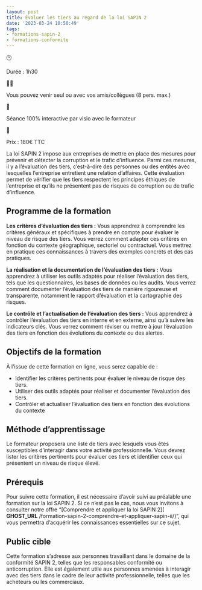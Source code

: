 ```yaml
---
layout: post
title: Évaluer les tiers au regard de la loi SAPIN 2
date: '2023-03-24 10:50:49'
tags:
- formations-sapin-2
- formations-conformite
---
```


🕒

Durée : 1h30

👨‍🎓

Vous pouvez venir seul ou avec vos amis/collègues (8 pers. max.)

👋

Séance 100% interactive par visio avec le formateur

🛒

Prix : 180€ TTC

La loi SAPIN 2 impose aux entreprises de mettre en place des mesures pour prévenir et détecter la corruption et le trafic d’influence. Parmi ces mesures, il y a l’évaluation des tiers, c’est-à-dire des personnes ou des entités avec lesquelles l’entreprise entretient une relation d’affaires. Cette évaluation permet de vérifier que les tiers respectent les principes éthiques de l’entreprise et qu’ils ne présentent pas de risques de corruption ou de trafic d’influence.

## Programme de la formation

**Les critères d’évaluation des tiers :** Vous apprendrez à comprendre les critères généraux et spécifiques à prendre en compte pour évaluer le niveau de risque des tiers. Vous verrez comment adapter ces critères en fonction du contexte géographique, sectoriel ou contractuel. Vous mettrez en pratique ces connaissances à travers des exemples concrets et des cas pratiques.

**La réalisation et la documentation de l’évaluation des tiers :** Vous apprendrez à utiliser les outils adaptés pour réaliser l’évaluation des tiers, tels que les questionnaires, les bases de données ou les audits. Vous verrez comment documenter l’évaluation des tiers de manière rigoureuse et transparente, notamment le rapport d’évaluation et la cartographie des risques.

**Le contrôle et l’actualisation de l’évaluation des tiers :** Vous apprendrez à contrôler l’évaluation des tiers en interne et en externe, ainsi qu’à suivre les indicateurs clés. Vous verrez comment réviser ou mettre à jour l’évaluation des tiers en fonction des évolutions du contexte ou des alertes.

## Objectifs de la formation

À l’issue de cette formation en ligne, vous serez capable de :

- Identifier les critères pertinents pour évaluer le niveau de risque des tiers.
- Utiliser des outils adaptés pour réaliser et documenter l’évaluation des tiers.
- Contrôler et actualiser l’évaluation des tiers en fonction des évolutions du contexte

## Méthode d’apprentissage

Le formateur proposera une liste de tiers avec lesquels vous êtes susceptibles d’interagir dans votre activité professionnelle. Vous devrez lister les critères pertinents pour évaluer ces tiers et identifier ceux qui présentent un niveau de risque élevé.

## Prérequis

Pour suivre cette formation, il est nécessaire d’avoir suivi au préalable une formation sur la loi SAPIN 2. Si ce n’est pas le cas, nous vous invitons à consulter notre offre “[Comprendre et appliquer la loi SAPIN 2]( __GHOST_URL__ /formation-sapin-2-comprendre-et-appliquer-sapin-ii/)”, qui vous permettra d’acquérir les connaissances essentielles sur ce sujet.

## Public cible

Cette formation s’adresse aux personnes travaillant dans le domaine de la conformité SAPIN 2, telles que les responsables conformité ou anticorruption. Elle est également utile aux personnes amenées à interagir avec des tiers dans le cadre de leur activité professionnelle, telles que les acheteurs ou les commerciaux.

